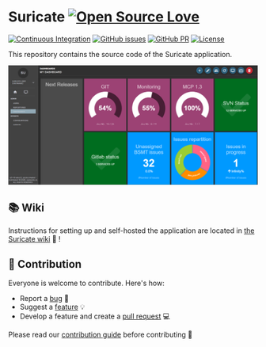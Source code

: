 # Suricate [![Open Source Love](https://badges.frapsoft.com/os/v3/open-source-150x25.png?v=103)](https://github.com/ellerbrock/open-source-badges/)

[![Continuous Integration](https://github.com/michelin/suricate/actions/workflows/continuous_integration.yml/badge.svg)](https://github.com/michelin/suricate/actions/workflows/continuous_integration.yml)
[![GitHub issues](https://img.shields.io/github/issues/michelin/suricate.svg)](https://github.com/michelin/suricate/issues/)
[![GitHub PR](https://img.shields.io/github/issues-pr/michelin/suricate.svg)](https://github.com/michelin/suricate/pulls/)
[![License](https://img.shields.io/badge/License-Apache%202.0-blue.svg)](https://opensource.org/licenses/Apache-2.0)

This repository contains the source code of the Suricate application.

![Suricate dashboard developer environment](src/main/webapp/assets/images/dashboard.png)

## 📚 Wiki

Instructions for setting up and self-hosted the application are located in [the Suricate wiki](https://github.com/michelin/suricate/wiki) 🙌 !

## :beers: Contribution

Everyone is welcome to contribute. Here's how:

- Report a [bug](https://github.com/michelin/suricate/issues/new?assignees=&labels=bug&template=bug_report.md&title=) 🐛
- Suggest a [feature](https://github.com/michelin/suricate/issues/new?assignees=&labels=enhancement%2C+new+feature&template=feature_request.md&title=) 💡
- Develop a feature and create a [pull request](https://github.com/michelin/suricate/pulls) 💻

Please read our [contribution guide](https://github.com/michelin/suricate/blob/dev/CONTRIBUTING.md) before contributing 🙏
